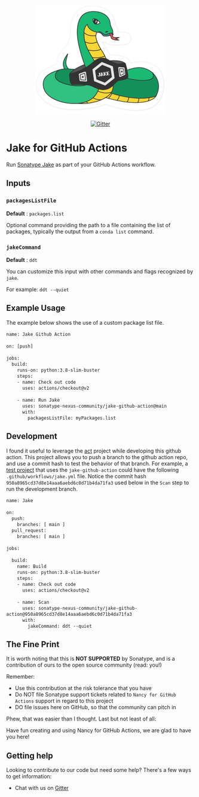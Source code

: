 <p align="center">
    <img src="https://github.com/sonatype-nexus-community/jake/blob/main/docs/images/jake.png" width="350"/>
</p>

<p align="center">
    <a href="https://gitter.im/sonatype-nexus-community/jake?utm_source=badge&utm_medium=badge&utm_campaign=pr-badge"><img src="https://badges.gitter.im/sonatype-nexus-community/jake.svg" alt="Gitter"></img></a>
</p>

# Jake for GitHub Actions

Run [Sonatype Jake](https://github.com/sonatype-nexus-community/jake) as part of your GitHub Actions workflow.

## Inputs

### `packagesListFile`

**Default** : `packages.list` 

Optional command providing the path to a file containing the list of packages, typically the output from a `conda list` command.

### `jakeCommand`

**Default** : `ddt` 

You can customize this input with other commands and flags recognized by `jake`. 
 
For example: `ddt --quiet`

## Example Usage

The example below shows the use of a custom package list file.
```
name: Jake Github Action

on: [push]

jobs:
  build:
    runs-on: python:3.8-slim-buster
    steps:
    - name: Check out code
      uses: actions/checkout@v2

    - name: Run Jake
      uses: sonatype-nexus-community/jake-github-action@main
      with:
        packagesListFile: myPackages.list
```

## Development

I found it useful to leverage the [act](https://github.com/nektos/act) project while developing
this github action. This project allows you to push a branch to the github action repo, and use a commit hash to test the behavior
of that branch. For example, a [test project](https://github.com/bhamail/jake-gh-action-test) that uses the `jake-github-action` 
could have the following `.github/workflows/jake.yml` file. 
Notice the commit hash `950a8965cd37d8e14aaa6aebd6c0d71b4da71fa3` used below in the `Scan` step to run the 
development branch. 

```
name: Jake

on:
  push:
    branches: [ main ]
  pull_request:
    branches: [ main ]

jobs:

  build:
    name: Build
    runs-on: python:3.8-slim-buster
    steps:
    - name: Check out code
      uses: actions/checkout@v2

    - name: Scan
      uses: sonatype-nexus-community/jake-github-action@950a8965cd37d8e14aaa6aebd6c0d71b4da71fa3
      with:
        jakeCommand: ddt --quiet
```
 
## The Fine Print

It is worth noting that this is **NOT SUPPORTED** by Sonatype, and is a contribution of ours
to the open source community (read: you!)

Remember:

* Use this contribution at the risk tolerance that you have
* Do NOT file Sonatype support tickets related to `Nancy for GitHub Actions` support in regard to this project
* DO file issues here on GitHub, so that the community can pitch in

Phew, that was easier than I thought. Last but not least of all:

Have fun creating and using Nancy for GitHub Actions, we are glad to have you here!

## Getting help

Looking to contribute to our code but need some help? There's a few ways to get information:

* Chat with us on [Gitter](https://gitter.im/sonatype-nexus-community/nancy)
